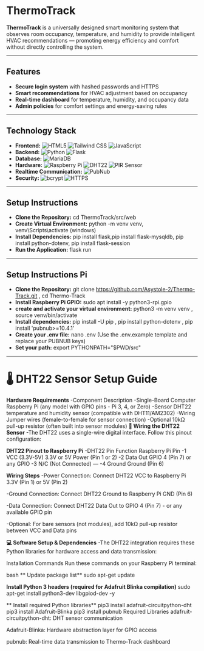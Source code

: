 # ThermoTrack

**ThermoTrack** is a universally designed smart monitoring system that observes room occupancy, temperature, and humidity to provide intelligent HVAC recommendations — promoting energy efficiency and comfort without directly controlling the system.

---

## Features

- **Secure login system** with hashed passwords and HTTPS
- **Smart recommendations** for HVAC adjustment based on occupancy
- **Real-time dashboard** for temperature, humidity, and occupancy data
- **Admin policies** for comfort settings and energy-saving rules

---

## Technology Stack

- **Frontend:** ![HTML5](https://img.shields.io/badge/HTML5-E34F26?logo=html5&logoColor=white) ![Tailwind CSS](https://img.shields.io/badge/Tailwind_CSS-38B2AC?logo=tailwindcss&logoColor=white) ![JavaScript](https://img.shields.io/badge/JavaScript-F7DF1E?logo=javascript&logoColor=black) 
- **Backend:** ![Python](https://img.shields.io/badge/Python-3776AB?logo=python&logoColor=white) ![Flask](https://img.shields.io/badge/Flask-000000?logo=flask&logoColor=white) 
- **Database:** ![MariaDB](https://img.shields.io/badge/MariaDB-003545?logo=mariadb&logoColor=white) 
- **Hardware:** ![Raspberry Pi](https://img.shields.io/badge/Raspberry%20Pi-A22846?logo=raspberrypi&logoColor=white) ![DHT22](https://img.shields.io/badge/DHT22_Sensor-00BFFF?logo=sensors&logoColor=white) ![PIR Sensor](https://img.shields.io/badge/PIR_Sensor-FF4500?logo=sensors&logoColor=white) 
- **Realtime Communication:** ![PubNub](https://img.shields.io/badge/PubNub-E61C3F?logo=pubnub&logoColor=white) 
- **Security:** ![bcrypt](https://img.shields.io/badge/bcrypt-00BFA6?logo=lock&logoColor=white) ![HTTPS](https://img.shields.io/badge/HTTPS-00599C?logo=ssl&logoColor=white) 

---

## Setup Instructions

- **Clone the Repository:** cd ThermoTrack/src/web
- **Create Virtual Environment:** python -m venv venv, venv\Scripts\activate (windows)
- **Install Dependencies:** pip install flask,pip install flask-mysqldb, pip install python-dotenv, pip install flask-session
- **Run the Application:** flask run

---

## Setup Instructions Pi

- **Clone the Repository:** git clone https://github.com/Asystole-2/Thermo-Track.git , 
cd Thermo-Track
- **Install Raspberry Pi GPIO:** sudo apt install -y python3-rpi.gpio
- **create and activate your virtual environment:** python3 -m venv venv , 
source venv/bin/activate
- **Install dependencies:** pip install -U pip ,
pip install python-dotenv ,
pip install 'pubnub>=10.4.1'
- **Create your .env file:** nano .env (Use the .env.example template and replace your PUBNUB keys)
- **Set your path:** export PYTHONPATH="$PWD/src"

---

 # 🌡️ DHT22 Sensor Setup Guide
**Hardware Requirements**
-Component	Description
-Single-Board Computer	Raspberry Pi (any model with GPIO pins - Pi 3, 4, or Zero)
-Sensor	DHT22 temperature and humidity sensor (compatible with DHT11/AM2302)
-Wiring	Jumper wires (female-to-female for sensor connection)
-Optional	10kΩ pull-up resistor (often built into sensor modules)
**🔌 Wiring the DHT22 Sensor**
-The DHT22 uses a single-wire digital interface. Follow this pinout configuration:

**DHT22 Pinout to Raspberry Pi**
-DHT22 Pin	Function	Raspberry Pi Pin
-1	VCC (3.3V-5V)	3.3V or 5V Power (Pin 1 or 2)
-2	Data Out	GPIO 4 (Pin 7) or any GPIO
-3	N/C (Not Connected)	—
-4	Ground	Ground (Pin 6)

**Wiring Steps**
-Power Connection: Connect DHT22 VCC to Raspberry Pi 3.3V (Pin 1) or 5V (Pin 2)

-Ground Connection: Connect DHT22 Ground to Raspberry Pi GND (Pin 6)

-Data Connection: Connect DHT22 Data Out to GPIO 4 (Pin 7) - or any available GPIO pin

-Optional: For bare sensors (not modules), add 10kΩ pull-up resistor between VCC and Data pins

**💻 Software Setup & Dependencies**
-The DHT22 integration requires these Python libraries for hardware access and data transmission:

Installation Commands
Run these commands on your Raspberry Pi terminal:

bash
** Update package list**
sudo apt-get update

**Install Python 3 headers (required for Adafruit Blinka compilation)**
sudo apt-get install python3-dev libgpiod-dev -y

** Install required Python libraries**
pip3 install adafruit-circuitpython-dht
pip3 install Adafruit-Blinka
pip3 install pubnub
Required Libraries
adafruit-circuitpython-dht: DHT sensor communication

Adafruit-Blinka: Hardware abstraction layer for GPIO access

pubnub: Real-time data transmission to Thermo-Track dashboard
